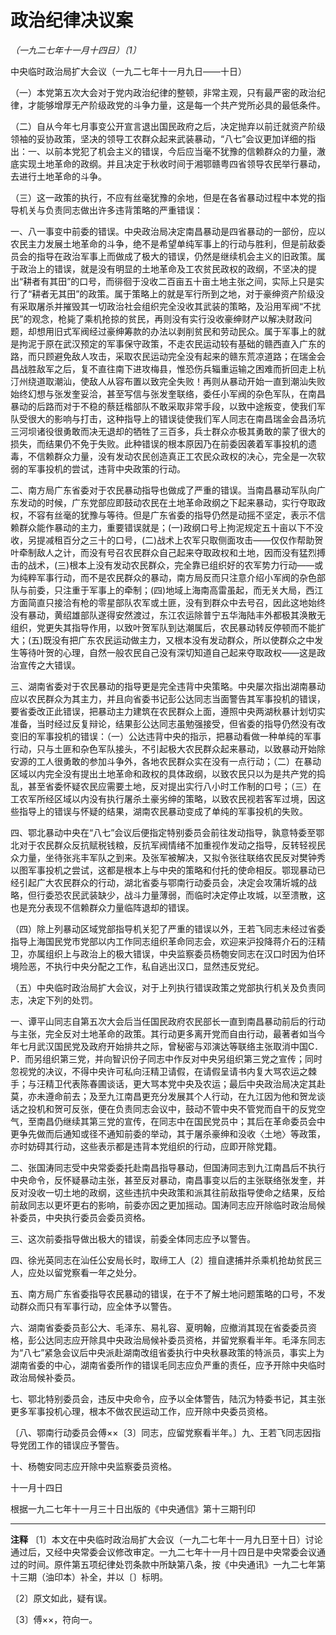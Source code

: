 # 政治纪律决议案

*（一九二七年十一月十四日）〔1〕*

中央临时政治局扩大会议（一九二七年十一月九日——十日）

（一）本党第五次大会对于党内政治纪律的整顿，非常主观，只有最严密的政治纪律，才能够增厚无产阶级政党的斗争力量，这是每一个共产党所必具的最低条件。

 （二）自从今年七月事变公开宣言退出国民政府之后，决定抛弃以前迁就资产阶级领袖的妥协政策，坚决的领导工农群众起来武装暴动，“八七”会议更加详细的指出：一、以前本党犯了机会主义的错误，今后应当毫不犹豫的信赖群众的力量，澈底实现土地革命的政纲。并且决定于秋收时间于湘鄂赣粤四省领导农民举行暴动，去进行土地革命的斗争。

 （三）这一政策的执行，不应有丝毫犹豫的余地，但是在各省暴动过程中本党的指导机关与负责同志做出许多违背策略的严重错误：

 一、八一事变中前委的错误。中央政治局决定南昌暴动是四省暴动的一部份，应以农民主力发展土地革命的斗争，绝不是希望单纯军事上的行动与胜利，但是前敌委员会的指导在政治军事上而做成了极大的错误，仍然是继续机会主义的旧政策。属于政治上的错误，就是没有明显的土地革命及工农贫民政权的政纲，不坚决的提出“耕者有其田”的口号，而徘徊于没收二百亩五十亩土地主张之间，实际上只是实行了“耕者无其田”的政策。属于策略上的就是军行所到之地，对于豪绅资产阶级没有采取屠杀并摧毁其一切政治社会组织完全没收其武装的策略，及沿用军阀“不扰民”的观念，枪毙了乘机抢掠的贫民，再则没有实行没收豪绅财产以解决财政问题，却想用旧式军阀经过豪绅筹款的办法以剥削贫民和劳动民众。属于军事上的就是拘泥于原在武汉预定的军事保守政策，不走农民运动较有基础的赣西直入广东的路，而只顾避免敌人攻击，采取农民运动完全没有起来的赣东荒凉道路；在瑞金会昌战胜敌军之后，复不直往南下进攻梅县，惟恐伤兵辎重运输之困难而折回走上杭汀州绕道取潮汕，使敌人从容布置以致完全失败！再则从暴动开始一直到潮汕失败始终幻想与张发奎妥洽，甚至写信与张发奎联络，委任小军阀的杂色军队，在南昌暴动的后路而对于不稳的蔡廷楷部队不敢采取非常手段，以致中途叛变，使我们军队受很大的影响与打击，这种指导上的错误徒使我们军人同志在南昌瑞金会昌汤坑三河坝诸役很勇敢而决无退却的牺牲了三百多，兵士群众亦极其勇敢的蒙了很大的损失，而结果仍不免于失败。此种错误的根本原因乃在前委因袭着军事投机的遗毒，不信赖群众力量，没有发动农民创造真正工农民众政权的决心，完全是一次软弱的军事投机的尝试，违背中央政策的行动。 

 二、南方局广东省委对于农民暴动指导也做成了严重的错误。当南昌暴动军队向广东发动的时候，广东党部应即鼓动农民在土地革命政纲之下起来暴动，实行夺取政权，不容有丝毫的犹豫与等待。但是广东省委的指导仍然是动摇不坚定，表示不信赖群众能作暴动的主力，重要错误就是；(一)政纲口号上拘泥规定五十亩以下不没收，另提减租百分之三十的口号，(二)战术上农军只取侧面攻击——仅仅作帮助贺叶牵制敌人之计，而没有号召农民群众自己起来夺取政权和土地，因而没有猛烈搏击的战术，(三)根本上没有发动农民群众，完全靠已组织好的农军势力行动——或为纯粹军事行动，而不是农民群众的暴动，南方局反而只注意介绍小军阀的杂色部队与前委，只注重于军事上的牵制；(四)地域上海南高雷虽起，而无关大局，西江方面简直只接洽有枪的零星部队农军或土匪，没有到群众中去号召，因此这地始终没有暴动，黄绍雄部队遂得安然渡过，东江农运除普宁五华海陆丰外都极其涣散无组织，党更失其指导作用，以致叶贺军队到达潮属后，农民暴动转反停顿而不能扩大；(五)既没有把广东农民运动做主力，又根本没有发动群众，所以使群众之中发生等待叶贺的心理，自然一般农民自己没有深切知道自己起来夺取政权——这是政治宣传之大错误。

 三、湖南省委对于农民暴动的指导更是完全违背中央策略。中央屡次指出湖南暴动应以农民群众为其主力，并且向省委书记彭公达同志当面警告其军事投机的错误，要省委改正此错误，把暴动主力建筑在农民群众上面，遵照中央两湖秋暴计划切实准备，当时经过反复辩论，结果彭公达同志虽勉强接受，但省委的指导仍然没有改变旧的军事投机的错误：（一）公达违背中央的指示，把暴动看做一种单纯的军事行动，只与土匪和杂色军队接头，不引起极大农民群众起来暴动，以致暴动开始除安源的工人很勇敢的参加斗争外，各地农民群众实在没有一点行动；（二）在暴动区域以内完全没有提出土地革命和政权的具体政纲，以致农民只以为是共产党的捣乱，甚至省委怀疑农民应需要土地，反对提出实行八小时工作制的口号；（三）在工农军所经区域以内没有执行屠杀土豪劣绅的策略，以致农民视若客军过境，因这些指导上的错误与怀疑的结果，湖南农民暴动变成了单纯的军事投机的失败。

 四、鄂北暴动中央在“八七”会议后便指定特别委员会前往发动指导，孰意特委至鄂北对于农民群众反抗赋税钱粮，反抗军阀情绪不加重视作发动之指导，反转轻视民众力量，坐待张兆丰军队之到来。及张军被解决，又拟令张往联络农民反对樊钟秀以图军事投机之尝试，这都是根本上与中央的策略和付托的使命相反。鄂现暴动已经引起广大农民群众的行动，湖北省委与鄂南行动委员会，决定会攻蒲圻城的战略，但行委恐农民武装缺少，战斗力量薄弱，而临时决定停止攻城，以至溃散，这也是充分表现不信赖群众力量临阵退却的错误。

 （四）除上列暴动区域党部指导机关犯了严重的错误以外，王若飞同志未经过省委指导上海国民党市党部以内工作同志组织革命同志会，欢迎来沪投降蒋介石的汪精卫，亦属组织上与政治上的极大错误，中央监察委员杨匏安同志在汉口时因为伯环境险恶，不执行中央分配之工作，私自逃出汉口，显然违反党纪。

 （五）中央临时政治局扩大会议，对于上列执行错误政策之党部执行机关及负责同志，决定下列的处罚。

 一、谭平山同志自第五次大会后当任国民政府农民部长一直到南昌暴动前后的行动与主张，完全反对土地革命的政策。其行动更多离开党而自由行动，最著者如当今年七月武汉国民党及政府开始排共之际，曾秘密与邓演达等联络主张取消中国C．P．而另组织第三党，并向智识份子同志中作反对中央另组织第三党之宣传；同时忽视党的决议，不得中央许可私向汪精卫请假，在请假呈请书内复大骂农运之棘手；与汪精卫代表陈春圃谈话，更大骂本党中央及农运；最后中央政治局决定其赴莫，亦未遵命前去；及至九江南昌更充分发展其个人行动，在九江因为他和贺龙谈话之投机和贺可反张，便在负责同志会议中，鼓动不管中央不管党而自干的反党空气，至南昌仍继续其第三党的宣传，在同志中在国民党员中；其后在革命委员会中更争先做而后通知或径不通知前委的举动，其于屠杀豪绅和没收〈土地〉等政策，亦时妨碍其行动，这些表示都是违背本党组织的行动，应即开除党籍。

 二、张国涛同志受中央常委委托赴南昌指导暴动，但国涛同志到九江南昌后不执行中央命令，反怀疑暴动主张，甚至反对暴动，南昌事变以后的主张联络张发奎，并反对没收一切土地的政纲，这些违抗中央政策和派其往前敌指导使命之结果，反给前敌同志以更坏更右的影响，前委亦因之更加摇动。国涛同志应开除临时政治局候补委员，中央执行委员会委员资格。

 三、这次前委指导做出极大的错误，前委全体同志应予以警告。

 四、徐光英同志在汕任公安局长时，取缔工人〔2〕擅自逮捕并杀乘机抢劫贫民三人，应处以留党察看一年之处分。

 五、南方局广东省委指导农民暴动的错误，在于不了解土地问题策略的口号，不发动群众而只有军事行动，应全体予以警告。

 六、湖南省委委员彭公大、毛泽东、易礼容、夏明翰，应撤消其现在省委委员资格，彭公达同志应开除具中央政治局候补委员资格，并留党察看半年。毛泽东同志为“八七”紧急会议后中央派赴湖南改组省委执行中央秋暴政策的特派员，事实上为湖南省委的中心，湖南省委所作的错误毛同志应负严重的责任，应予开除中央临时政治局候补委员。

 七、鄂北特别委员会，违反中央命令，应予以全体警告，陆沉为特委书记，其主张更多军事投机心理，根本不做农民运动工作，应开除中央委员资格。

 〔八、鄂南行动委员会傅××〔3〕同志，应留党察看半年。〕九、王若飞同志因指导党团工作的错误应予警告。

 十、杨匏安同志应开除中央监察委员资格。

十一月十四日

根据一九二七年十一月三十日出版的《中央通信》第十三期刊印

* * *

**注释**
〔1〕本文在中央临时政治局扩大会议（一九二七年十一月九日至十日）讨论通过后，又经中央常委会议修改审定。一九二七年十一月十四日是中央常委会议通过的时间。原件第五项纪律处罚条款中所缺第八条，按《中央通讯》一九二七年第十三期（油印本）补全，并以〔〕标明。

 〔2〕原文如此，疑有误。

 〔3〕傅××，符向一。